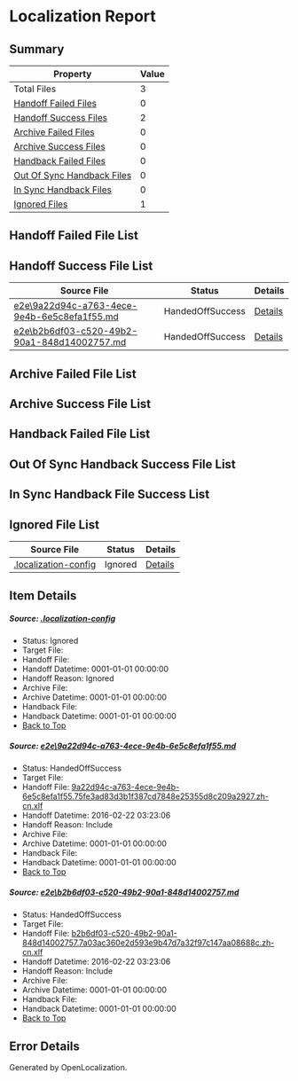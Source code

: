# <a name='report-top'></a> Localization Report

## Summary
 Property | Value 
 -------- | ----- 
 Total Files | 3
[ Handoff Failed Files ](#handoff-failed-list)| 0
[ Handoff Success Files ](#handoff-success-list)| 2
[ Archive Failed Files ](#archive-failed-list)| 0
[ Archive Success Files ](#archive-success-list)| 0
[ Handback Failed Files ](#handback-failed-list)| 0
[ Out Of Sync Handback Files ](#outofsync-handback-success-list)| 0
[ In Sync Handback Files ](#insync-handback-success-list)| 0
[ Ignored Files ](#ignored-list)| 1

## <a name='handoff-failed-list'></a> Handoff Failed File List

## <a name='handoff-success-list'></a> Handoff Success File List
 Source File | Status | Details 
 ----------- | ------ | ------- 
 [e2e\9a22d94c-a763-4ece-9e4b-6e5c8efa1f55.md](https://github.com/OpenLocalizationTest/oltest/blob/f960597d86a944c4693fc8fd8ac61f3cbe9e45a0/e2e/9a22d94c-a763-4ece-9e4b-6e5c8efa1f55.md) | HandedOffSuccess | [Details](#a8c897a0b480bb470703a2a30269e06763588e751)
 [e2e\b2b6df03-c520-49b2-90a1-848d14002757.md](https://github.com/OpenLocalizationTest/oltest/blob/f960597d86a944c4693fc8fd8ac61f3cbe9e45a0/e2e/b2b6df03-c520-49b2-90a1-848d14002757.md) | HandedOffSuccess | [Details](#47afd9b4b834317d5b6fe245c1bb95e42a12d6c52)

## <a name='archive-failed-list'></a> Archive Failed File List

## <a name='archive-success-list'></a> Archive Success File List

## <a name='handback-failed-list'></a> Handback Failed File List

## <a name='outofsync-handback-success-list'></a> Out Of Sync Handback Success File List

## <a name='insync-handback-success-list'></a> In Sync Handback File Success List

## <a name='ignored-list'></a> Ignored File List
 Source File | Status | Details 
 ----------- | ------ | ------- 
 [.localization-config](https://github.com/OpenLocalizationTest/oltest/blob/f960597d86a944c4693fc8fd8ac61f3cbe9e45a0/.localization-config) | Ignored | [Details](#e4725be8631cbe979bbe0fa8b97cd75f1fd41d4d0)

## Item Details
##### <a name='e4725be8631cbe979bbe0fa8b97cd75f1fd41d4d0'></a> Source: [.localization-config](https://github.com/OpenLocalizationTest/oltest/blob/f960597d86a944c4693fc8fd8ac61f3cbe9e45a0/.localization-config)
* Status: Ignored
* Target File: 
* Handoff File: 
* Handoff Datetime: 0001-01-01 00:00:00
* Handoff Reason: Ignored
* Archive File: 
* Archive Datetime: 0001-01-01 00:00:00
* Handback File: 
* Handback Datetime: 0001-01-01 00:00:00
* [Back to Top](#report-top)

##### <a name='a8c897a0b480bb470703a2a30269e06763588e751'></a> Source: [e2e\9a22d94c-a763-4ece-9e4b-6e5c8efa1f55.md](https://github.com/OpenLocalizationTest/oltest/blob/f960597d86a944c4693fc8fd8ac61f3cbe9e45a0/e2e/9a22d94c-a763-4ece-9e4b-6e5c8efa1f55.md)
* Status: HandedOffSuccess
* Target File: 
* Handoff File: [9a22d94c-a763-4ece-9e4b-6e5c8efa1f55.75fe3ad83d3b1f387cd7848e25355d8c209a2927.zh-cn.xlf](https://github.com/OpenLocalizationTestOrg/olhandoff/blob/a82679c1a26e11279d2bfeff6ac3178298eea6b6/ol-handoff/OpenLocalizationTestOrg/oltest.zh-cn/yufeih/9a22d94c-a763-4ece-9e4b-6e5c8efa1f55.75fe3ad83d3b1f387cd7848e25355d8c209a2927.zh-cn.xlf)
* Handoff Datetime: 2016-02-22 03:23:06
* Handoff Reason: Include
* Archive File: 
* Archive Datetime: 0001-01-01 00:00:00
* Handback File: 
* Handback Datetime: 0001-01-01 00:00:00
* [Back to Top](#report-top)

##### <a name='47afd9b4b834317d5b6fe245c1bb95e42a12d6c52'></a> Source: [e2e\b2b6df03-c520-49b2-90a1-848d14002757.md](https://github.com/OpenLocalizationTest/oltest/blob/f960597d86a944c4693fc8fd8ac61f3cbe9e45a0/e2e/b2b6df03-c520-49b2-90a1-848d14002757.md)
* Status: HandedOffSuccess
* Target File: 
* Handoff File: [b2b6df03-c520-49b2-90a1-848d14002757.7a03ac360e2d593e9b47d7a32f97c147aa08688c.zh-cn.xlf](https://github.com/OpenLocalizationTestOrg/olhandoff/blob/a82679c1a26e11279d2bfeff6ac3178298eea6b6/ol-handoff/OpenLocalizationTestOrg/oltest.zh-cn/yufeih/b2b6df03-c520-49b2-90a1-848d14002757.7a03ac360e2d593e9b47d7a32f97c147aa08688c.zh-cn.xlf)
* Handoff Datetime: 2016-02-22 03:23:06
* Handoff Reason: Include
* Archive File: 
* Archive Datetime: 0001-01-01 00:00:00
* Handback File: 
* Handback Datetime: 0001-01-01 00:00:00
* [Back to Top](#report-top)


## Error Details

Generated by OpenLocalization.
